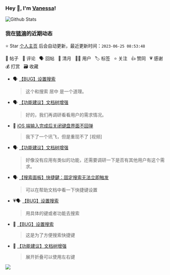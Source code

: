 ### Hey 👋, I'm [Vanessa](http://vanessa.b3log.org/)!

![Github Stats](https://github-readme-stats.vercel.app/api?username=Vanessa219&show_icons=true)

<!--events start -->

### 我在[链滴](https://ld246.com)的近期动态

⭐️ Star [个人主页](https://github.com/Vanessa219/Vanessa219) 后会自动更新，最近更新时间：`2023-06-25 08:53:48`

📝 帖子 &nbsp; 💬 评论 &nbsp; 🗣 回帖 &nbsp; 🌙 清月 &nbsp; 👨‍💻 用户 &nbsp; 🏷️ 标签 &nbsp; ⭐️ 关注 &nbsp; 👍 赞同 &nbsp; 💗 感谢 &nbsp; 💰 打赏 &nbsp; 🗃 收藏

* 🗣 [【BUG】设置搜索](https://ld246.com/article/1687330375058/comment/1687563082201#comments)

  > 这个和搜索 居中 是一个道理。
* 🗣 [【功能建议】文档树增强](https://ld246.com/article/1687340854014/comment/1687563111181#comments)

  > 好的，我们再调研看看用户的需求情况。
* 💬 [iOS 端输入完成后关闭键盘界面不回弹](https://ld246.com/article/1687362107472/comment/1687528885633#comments)

  > 我下了一个讯飞，但是重现不了 [视频]
* 🗣 [【功能建议】文档树增强](https://ld246.com/article/1687340854014/comment/1687438218480#comments)

  > 好像没有应用有类似的功能，还需要调研一下是否有其他用户有这个需求。
* 🗣 [【搜索面板】快捷鍵：固定搜索无法立即触发](https://ld246.com/article/1687239952030/comment/1687438334945#comments)

  > 可以在帮助文档中看一下快捷键设置
* 💗🗣 [【BUG】设置搜索](https://ld246.com/article/1687330375058/comment/1687438392602#comments)

  > 用具体的键或者功能去搜索
* 💬 [【BUG】设置搜索](https://ld246.com/article/1687330375058/comment/1687358778371#comments)

  > 这是为了方便搜索快捷键
* 💬 [【功能建议】文档树增强](https://ld246.com/article/1687340854014/comment/1687358731030#comments)

  > 展开折叠可以使用左右键


<!--events end -->

<a title="Hits" target="_blank" href="https://github.com/Vanessa219/Vanessa219"><img src="https://hits.b3log.org/Vanessa219/Vanessa219.svg"></a>
